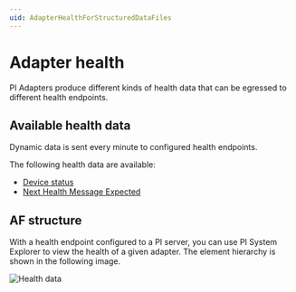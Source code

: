 ```yaml
---
uid: AdapterHealthForStructuredDataFiles
---
```


# Adapter health

PI Adapters produce different kinds of health data that can be egressed to different health endpoints.

## Available health data

Dynamic data is sent every minute to configured health endpoints.

The following health data are available:

- [Device status](xref:DeviceStatusForStructuredDataFiles)
- [Next Health Message Expected](xref:NextHealthMessageExpectedForStructuredDataFiles)

## AF structure

With a health endpoint configured to a PI server, you can use PI System Explorer to view the health of a given adapter. The element hierarchy is shown in the following image.

![Health data](../images/healthdata.PNG)

